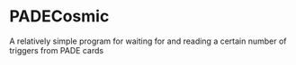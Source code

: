 # PADECosmic
A relatively simple program for waiting for and reading a certain number of triggers from PADE cards
